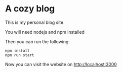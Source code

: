 # A cozy blog

This is my personal blog site.

You will need nodejs and npm installed

Then you can run the following:
```
npm install
npm run start
```
Now you can visit the website on [http://localhost:3000](http://localhost:3000)